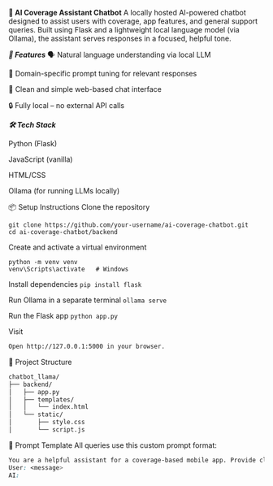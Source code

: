 **🧠 AI Coverage Assistant Chatbot**
A locally hosted AI-powered chatbot designed to assist users with coverage, app features, and general support queries. Built using Flask and a lightweight local language model (via Ollama), the assistant serves responses in a focused, helpful tone.

***🚀 Features***
🗣️ Natural language understanding via local LLM

📡 Domain-specific prompt tuning for relevant responses

💬 Clean and simple web-based chat interface

🔒 Fully local – no external API calls

***🛠 Tech Stack***

Python (Flask)

JavaScript (vanilla)

HTML/CSS

Ollama (for running LLMs locally)

📦 Setup Instructions
Clone the repository
```
git clone https://github.com/your-username/ai-coverage-chatbot.git
cd ai-coverage-chatbot/backend
```
Create and activate a virtual environment
```
python -m venv venv
venv\Scripts\activate   # Windows
```

Install dependencies
```pip install flask```

Run Ollama in a separate terminal
```ollama serve``` 

Run the Flask app
```python app.py```

Visit
```bash
Open http://127.0.0.1:5000 in your browser.
```

📂 Project Structure
``` bash
chatbot_llama/
├── backend/
│   ├── app.py
│   ├── templates/
│   │   └── index.html
│   └── static/
│       ├── style.css
│       └── script.js
 ```
🤖 Prompt Template
All queries use this custom prompt format:
```css
You are a helpful assistant for a coverage-based mobile app. Provide clear and concise answers to users about network coverage, availability, in-app functionality, and any related queries.
User: <message>
AI:

```
